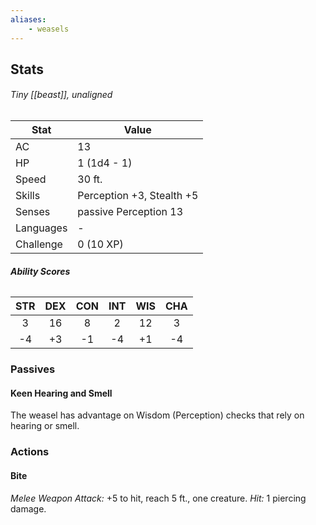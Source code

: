 ```yaml
---
aliases:
	- weasels
---
```

## Stats
###### *Tiny [[beast]], unaligned*
| Stat           | Value                     |
| -------------- | ------------------------- |
| AC             | 13                        |
| HP             | 1 (1d4 - 1)               |
| Speed          | 30 ft.                    |
| Skills         | Perception +3, Stealth +5 |
| Senses         | passive Perception 13     |
| Languages      | -                         |
| Challenge      | 0 (10 XP)                 |
###### **Ability Scores**
| STR | DEX | CON | INT | WIS | CHA |
|:---:|:---:|:---:|:---:|:---:|:---:|
|  3  | 16  |  8  |  2  | 12  |  3  |
| -4  | +3  | -1  | -4  | +1  | -4  |
### Passives
#### Keen Hearing and Smell
The weasel has advantage on Wisdom (Perception) checks that rely on hearing or smell.
### Actions
#### Bite
_Melee Weapon Attack:_ +5 to hit, reach 5 ft., one creature. 
_Hit:_ 1 piercing damage.